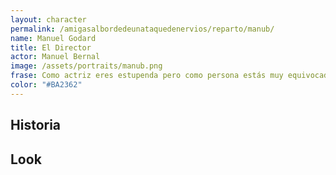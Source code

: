 ```yaml
---
layout: character
permalink: /amigasalbordedeunataquedenervios/reparto/manub/
name: Manuel Godard 
title: El Director
actor: Manuel Bernal 
image: /assets/portraits/manub.png
frase: Como actriz eres estupenda pero como persona estás muy equivocada
color: "#BA2362"
---
```


## Historia



## Look

